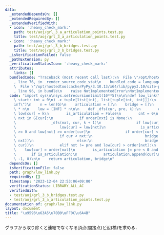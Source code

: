 ```yaml
---
data:
  _extendedDependsOn: []
  _extendedRequiredBy: []
  _extendedVerifiedWith:
  - icon: ':heavy_check_mark:'
    path: test/aoj/grl_3_a_articulation_points.test.py
    title: test/aoj/grl_3_a_articulation_points.test.py
  - icon: ':heavy_check_mark:'
    path: test/aoj/grl_3_b_bridges.test.py
    title: test/aoj/grl_3_b_bridges.test.py
  _isVerificationFailed: false
  _pathExtension: py
  _verificationStatusIcon: ':heavy_check_mark:'
  attributes:
    links: []
  bundledCode: "Traceback (most recent call last):\n  File \"/opt/hostedtoolcache/PyPy/3.10.13/x64/lib/pypy3.10/site-packages/onlinejudge_verify/documentation/build.py\"\
    , line 76, in _render_source_code_stat\n    bundled_code = language.bundle(\n\
    \  File \"/opt/hostedtoolcache/PyPy/3.10.13/x64/lib/pypy3.10/site-packages/onlinejudge_verify/languages/python.py\"\
    , line 96, in bundle\n    raise NotImplementedError\nNotImplementedError\n"
  code: "import sys\n\nsys.setrecursionlimit(10**5)\n\n\ndef low_link(\n    G: list[list[int]],\
    \ start: int = 0\n) -> tuple[list[int], list[tuple[int, int]]]:\n    INF = float(\"\
    inf\")\n    n = len(G)\n    articulation = []\n    bridge = []\n    order = [None]\
    \ * n\n    low = [INF] * n\n\n    def _dfs(cur, pre, k):\n        order[cur] =\
    \ low[cur] = k\n        is_articulation = False\n        cnt = 0\n        for\
    \ nxt in G[cur]:\n            if order[nxt] is None:\n                cnt += 1\n\
    \                _dfs(nxt, cur, k + 1)\n                if low[cur] > low[nxt]:\n\
    \                    low[cur] = low[nxt]\n                is_articulation |= pre\
    \ >= 0 and low[nxt] >= order[cur]\n                if order[cur] < low[nxt]:\n\
    \                    if cur < nxt:\n                        bridge.append((cur,\
    \ nxt))\n                    else:\n                        bridge.append((nxt,\
    \ cur))\n            elif nxt != pre and low[cur] > order[nxt]:\n            \
    \    low[cur] = order[nxt]\n        is_articulation |= pre < 0 and cnt > 1\n \
    \       if is_articulation:\n            articulation.append(cur)\n\n    _dfs(start,\
    \ -1, 0)\n\n    return articulation, bridge\n"
  dependsOn: []
  isVerificationFile: false
  path: graph/low_link.py
  requiredBy: []
  timestamp: '2023-12-04 22:53:06+09:00'
  verificationStatus: LIBRARY_ALL_AC
  verifiedWith:
  - test/aoj/grl_3_b_bridges.test.py
  - test/aoj/grl_3_a_articulation_points.test.py
documentation_of: graph/low_link.py
layout: document
title: "\u9593\u63A5\u70B9\uFF0C\u6A4B"
---
```


グラフから取り除くと連結でなくなる頂点(間接点)と辺(橋)を求める．